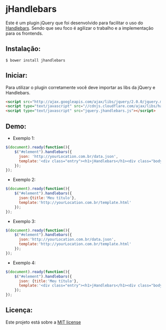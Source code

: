 jHandlebars
================

Este é um plugin jQuery que foi desenvolvido para facilitar o uso do [Handlebars](handlebarsjs.com/ "Handlebars"). Sendo que seu foco é agilizar o trabalho e a implementação para os frontends.

Instalação:
------------
    $ bower install jhandlebars

Iniciar:
------------
Para utilizar o plugin corretamente você deve importar as libs da jQuery e Handlebars.

```html
<script src="http://ajax.googleapis.com/ajax/libs/jquery/2.0.0/jquery.min.js"></script>
<script type="text/javascript" src="//cdnjs.cloudflare.com/ajax/libs/handlebars.js/1.1.2/handlebars.min.js"></script>
<script type="text/javascript" src="jquery.jhandlebars.js"></script>
```

Demo:
------------
* Exemplo 1:

```javascript
$(document).ready(function(){
    $("#element").handlebars({
      json: 'http://yourLocation.com.br/data.json', 
      template:'<div class="entry"><h1>jHandlebars</h1><div class="body">{{title}}</div></div>'
    });
});
```


* Exemplo 2:

```javascript
$(document).ready(function(){
    $("#element").handlebars({
      json:{title:'Meu título'},
      template:'http://yourLocation.com.br/template.html'
    });
});
```


* Exemplo 3:

```javascript
$(document).ready(function(){
    $("#element").handlebars({
      json:'http://yourLocation.com.br/data.json',
      template:'http://yourLocation.com.br/template.html'
    });
});
```


* Exemplo 4:

```javascript
$(document).ready(function(){
    $("#element").handlebars({
      json: {title:'Meu título'},
      template:'<div class="entry"><h1>jHandlebars</h1><div class="body">{{title}}</div></div>'
    });
});
```

Licença:
--------
Este projeto está sobre a [MIT license](http://italoqueiroz.mit-license.org/ "MIT License")

